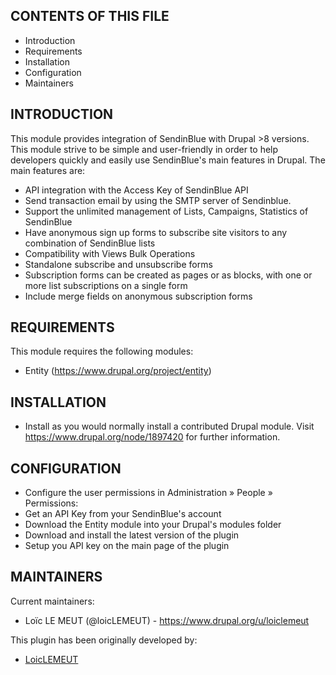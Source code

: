 CONTENTS OF THIS FILE
---------------------

 * Introduction
 * Requirements
 * Installation
 * Configuration
 * Maintainers


INTRODUCTION
------------

This module provides integration of SendinBlue with Drupal >8 versions.
This module strive to be simple and
user-friendly in order to help developers quickly and easily use
SendinBlue's main features in Drupal.
The main features are:
 * API integration with the Access Key of SendinBlue API
 * Send transaction email by using the SMTP server of Sendinblue.
 * Support the unlimited management of Lists, Campaigns, Statistics
 of SendinBlue
 * Have anonymous sign up forms to subscribe site visitors to any combination
of SendinBlue lists
 * Compatibility with Views Bulk Operations
 * Standalone subscribe and unsubscribe forms
 * Subscription forms can be created as pages or as blocks, with one or more
list subscriptions on a single form
 * Include merge fields on anonymous subscription forms


REQUIREMENTS
------------

This module requires the following modules:
 * Entity (https://www.drupal.org/project/entity)


INSTALLATION
------------

 * Install as you would normally install a contributed Drupal module. Visit
   https://www.drupal.org/node/1897420 for further information.


CONFIGURATION
-------------

 * Configure the user permissions in Administration » People » Permissions:
 * Get an API Key from your SendinBlue's account
 * Download the Entity module into your Drupal's modules folder
 * Download and install the latest version of the plugin
 * Setup you API key on the main page of the plugin

MAINTAINERS
-----------

Current maintainers:
 * Loïc LE MEUT (@loicLEMEUT) - https://www.drupal.org/u/loiclemeut

 This plugin has been originally developed by:
 * [LoicLEMEUT](https://github.com/LoicLEMEUT)
